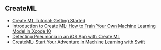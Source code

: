## CreateML 
- [Create ML Tutorial: Getting Started](https://www.raywenderlich.com/196233/create-ml-tutorial-getting-started)
- [Introduction to Create ML: How to Train Your Own Machine Learning Model in Xcode 10](https://www.appcoda.com/create-ml/)
- [Detecting Pneumonia in an iOS App with Create ML](https://heartbeat.fritz.ai/detecting-pneumonia-in-an-ios-app-with-create-ml-5cff2a60a3d)
- [CreateML: Start Your Adventure in Machine Learning with Swift](https://www.netguru.com/codestories/createml-start-your-adventure-in-machine-learning-with-swift)
